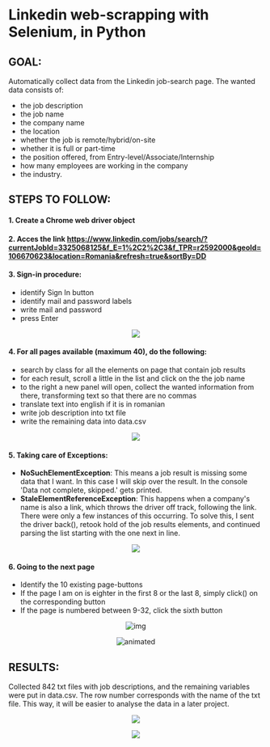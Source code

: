# Linkedin web-scrapping with Selenium, in Python

## GOAL:
Automatically collect data from the Linkedin job-search page. The wanted data consists of:
+ the job description 
+ the job name 
+ the company name
+ the location
+ whether the job is remote/hybrid/on-site
+ whether it is full or part-time 
+ the position offered, from Entry-level/Associate/Internship
+ how many employees are working in the company 
+ the industry.


## STEPS TO FOLLOW:
#### 1. Create a Chrome web driver object
#### 2. Acces the link https://www.linkedin.com/jobs/search/?currentJobId=3325068125&f_E=1%2C2%2C3&f_TPR=r2592000&geoId=106670623&location=Romania&refresh=true&sortBy=DD

#### 3. Sign-in procedure: 
+ identify Sign In button
+ identify mail and password labels
+ write mail and password
+ press Enter

<p align="center">
  <img src="https://user-images.githubusercontent.com/101098099/221193613-ade4b08f-9ac7-4861-83d5-c6e1acb70210.gif">
</p>



#### 4. For all pages available (maximum 40), do the following: 
+ search by class for all the elements on page that contain job results
+ for each result, scroll a little in the list and click on the the job name
+ to the right a new panel will open, collect the wanted information from there, transforming text so that there are no commas
+ translate text into english if it is in romanian
+ write job description into txt file
+ write the remaining data into data.csv

<p align="center">
  <img src="https://user-images.githubusercontent.com/101098099/221197152-0d64e223-ef16-47ae-be5d-aff4e3eec422.gif">
</p>


#### 5. Taking care of Exceptions:
+ <b>NoSuchElementException</b>:  This means a job result is missing some data that I want. In this case I will skip over the result. In the console 'Data not complete, skipped.' gets printed.
+ <b>StaleElementReferenceException</b>:  This happens when a company's name is also a link, which throws the driver off track, following the link. There were only a few instances of this occurring. To solve this, I sent the driver back(), retook hold of the job results elements, and continued parsing the list starting with the one  next in line.
<p align="center">
  <img src="https://user-images.githubusercontent.com/101098099/221198300-a2de1d40-15c3-4086-9a1a-475c00d4f531.png" >
</p>


#### 6. Going to the next page
+ Identify the 10 existing page-buttons
+ If the page I am on is eighter in the first 8 or the last 8, simply click() on the corresponding button
+ If the page is numbered between 9-32, click the sixth button

<p align="center">
  <img  src="https://user-images.githubusercontent.com/101098099/221200802-353e8ceb-16bd-4462-bbbc-7c6c2fe8409e.png" alt="img">
</p>

<p align="center">
  <img src="https://user-images.githubusercontent.com/101098099/221200874-ca176d26-34c3-4b2c-9b64-235dc8aec1d2.gif" alt="animated">
</p>


## RESULTS:
Collected 842 txt files with job descriptions, and the remaining variables were put in data.csv. The row number corresponds with the name of the txt file. This way, it will be easier to analyse the data in a later project.

<p align="center">
  <img src="https://user-images.githubusercontent.com/101098099/221193613-ade4b08f-9ac7-4861-83d5-c6e1acb70210.gif">
</p>
<p align="center">
  <img src="https://user-images.githubusercontent.com/101098099/221193613-ade4b08f-9ac7-4861-83d5-c6e1acb70210.gif">
</p>
